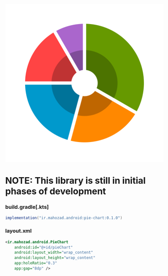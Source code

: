 <div align="center">

![Preview image](preview.svg)

</div>

# NOTE: This library is still in initial phases of development

### build.gradle[.kts]
```groovy
implementation("ir.mahozad.android:pie-chart:0.1.0")
```

### layout.xml
```xml
<ir.mahozad.android.PieChart
    android:id="@+id/pieChart"
    android:layout_width="wrap_content"
    android:layout_height="wrap_content"
    app:holeRatio="0.3"
    app:gap="8dp" />
```
